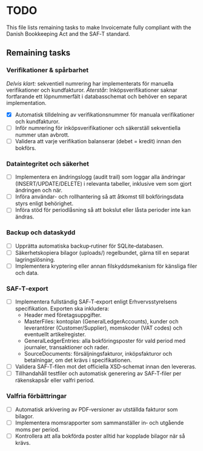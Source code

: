 # TODO

This file lists remaining tasks to make Invoicemate fully compliant with the Danish Bookkeeping Act and the SAF‑T standard.

## Remaining tasks

### Verifikationer & spårbarhet

*Delvis klart:* sekventiell numrering har implementerats för manuella verifikationer och kundfakturor.
*Återstår:* Inköpsverifikationer saknar fortfarande ett löpnummerfält i databasschemat och behöver en separat implementation.

- [x] Automatisk tilldelning av verifikationsnummer för manuala verifikationer och kundfakturor.
- [ ] Inför numrering för inköpsverifikationer och säkerställ sekventiella nummer utan avbrott.
- [ ] Validera att varje verifikation balanserar (debet = kredit) innan den bokförs.

### Dataintegritet och säkerhet

- [ ] Implementera en ändringslogg (audit trail) som loggar alla ändringar (INSERT/UPDATE/DELETE) i relevanta tabeller, inklusive vem som gjort ändringen och när.
- [ ] Införa användar- och rollhantering så att åtkomst till bokföringsdata styrs enligt behörighet.
- [ ] Införa stöd för periodlåsning så att bokslut eller låsta perioder inte kan ändras.

### Backup och dataskydd

- [ ] Upprätta automatiska backup‑rutiner för SQLite‑databasen.
- [ ] Säkerhetskopiera bilagor (uploads/) regelbundet, gärna till en separat lagringslösning.
- [ ] Implementera kryptering eller annan filskyddsmekanism för känsliga filer och data.

### SAF‑T‑export

- [ ] Implementera fullständig SAF‑T‑export enligt Erhvervsstyrelsens specifikation. Exporten ska inkludera:
  - Header med företagsuppgifter.
  - MasterFiles: kontoplan (GeneralLedgerAccounts), kunder och leverantörer (Customer/Supplier), momskoder (VAT codes) och eventuellt artikelregister.
  - GeneralLedgerEntries: alla bokföringsposter för vald period med journaler, transaktioner och rader.
  - SourceDocuments: försäljningsfakturor, inköpsfakturor och betalningar, om det krävs i specifikationen.
- [ ] Validera SAF‑T‑filen mot det officiella XSD‑schemat innan den levereras.
- [ ] Tillhandahåll testfiler och automatisk generering av SAF‑T‑filer per räkenskapsår eller valfri period.

### Valfria förbättringar

- [ ] Automatisk arkivering av PDF‑versioner av utställda fakturor som bilagor.
- [ ] Implementera momsrapporter som sammanställer in‑ och utgående moms per period.
- [ ] Kontrollera att alla bokförda poster alltid har kopplade bilagor när så krävs.
